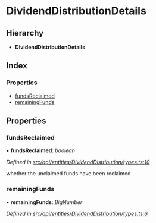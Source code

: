 # DividendDistributionDetails

## Hierarchy

* **DividendDistributionDetails**

## Index

### Properties

* [fundsReclaimed](dividenddistributiondetails.md#fundsreclaimed)
* [remainingFunds](dividenddistributiondetails.md#remainingfunds)

## Properties

### fundsReclaimed

• **fundsReclaimed**: _boolean_

_Defined in_ [_src/api/entities/DividendDistribution/types.ts:10_](https://github.com/PolymathNetwork/polymesh-sdk/blob/959efb76/src/api/entities/DividendDistribution/types.ts#L10)

whether the unclaimed funds have been reclaimed

### remainingFunds

• **remainingFunds**: _BigNumber_

_Defined in_ [_src/api/entities/DividendDistribution/types.ts:6_](https://github.com/PolymathNetwork/polymesh-sdk/blob/959efb76/src/api/entities/DividendDistribution/types.ts#L6)

